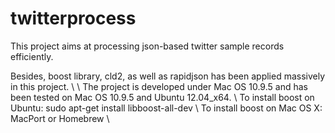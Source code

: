 # twitterprocess

This project aims at processing json-based twitter sample records efficiently.

Besides, boost library, cld2, as well as rapidjson has been applied massively in this project.
\\
\\
The project is developed under Mac OS 10.9.5 and has been tested on Mac OS 10.9.5 and Ubuntu 12.04_x64. \\
To install boost on Ubuntu:       sudo apt-get install libboost-all-dev \\
To install boost on Mac OS X:     MacPort or Homebrew  \\


